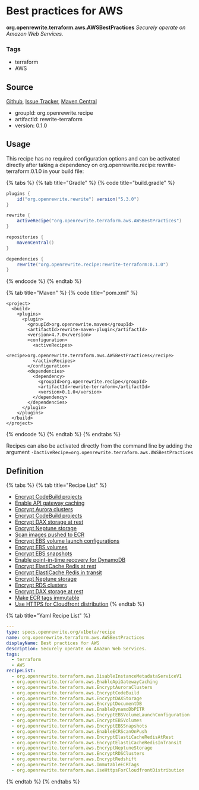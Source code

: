 # Best practices for AWS

 **org.openrewrite.terraform.aws.AWSBestPractices** _Securely operate on Amazon Web Services._

### Tags

* terraform
* AWS

## Source

[Github](https://github.com/openrewrite/rewrite-terraform), [Issue Tracker](https://github.com/openrewrite/rewrite-terraform/issues), [Maven Central](https://search.maven.org/artifact/org.openrewrite.recipe/rewrite-terraform/0.1.0/jar)

* groupId: org.openrewrite.recipe
* artifactId: rewrite-terraform
* version: 0.1.0

## Usage

This recipe has no required configuration options and can be activated directly after taking a dependency on org.openrewrite.recipe:rewrite-terraform:0.1.0 in your build file:

{% tabs %}
{% tab title="Gradle" %}
{% code title="build.gradle" %}
```groovy
plugins {
    id("org.openrewrite.rewrite") version("5.3.0")
}

rewrite {
    activeRecipe("org.openrewrite.terraform.aws.AWSBestPractices")
}

repositories {
    mavenCentral()
}

dependencies {
    rewrite("org.openrewrite.recipe:rewrite-terraform:0.1.0")
}
```
{% endcode %}
{% endtab %}

{% tab title="Maven" %}
{% code title="pom.xml" %}
```markup
<project>
  <build>
    <plugins>
      <plugin>
        <groupId>org.openrewrite.maven</groupId>
        <artifactId>rewrite-maven-plugin</artifactId>
        <version>4.7.0</version>
        <configuration>
          <activeRecipes>
            <recipe>org.openrewrite.terraform.aws.AWSBestPractices</recipe>
          </activeRecipes>
        </configuration>
        <dependencies>
          <dependency>
            <groupId>org.openrewrite.recipe</groupId>
            <artifactId>rewrite-terraform</artifactId>
            <version>0.1.0</version>
          </dependency>
        </dependencies>
      </plugin>
    </plugins>
  </build>
</project>
```
{% endcode %}
{% endtab %}
{% endtabs %}

Recipes can also be activated directly from the command line by adding the argument `-DactiveRecipe=org.openrewrite.terraform.aws.AWSBestPractices`

## Definition

{% tabs %}
{% tab title="Recipe List" %}
* [Encrypt CodeBuild projects](disableinstancemetadataservicev1.md)
* [Enable API gateway caching](enableapigatewaycaching.md)
* [Encrypt Aurora clusters](encryptauroraclusters.md)
* [Encrypt CodeBuild projects](encryptcodebuild.md)
* [Encrypt DAX storage at rest](encryptdaxstorage.md)
* [Encrypt Neptune storage](encryptdocumentdb.md)
* [Scan images pushed to ECR](enabledynamodbpitr.md)
* [Encrypt EBS volume launch configurations](encryptebsvolumelaunchconfiguration.md)
* [Encrypt EBS volumes](encryptebsvolumes.md)
* [Encrypt EBS snapshots](encryptebssnapshots.md)
* [Enable point-in-time recovery for DynamoDB](enableecrscanonpush.md)
* [Encrypt ElastiCache Redis at rest](encryptelasticacheredisatrest.md)
* [Encrypt ElastiCache Redis in transit](encryptelasticacheredisintransit.md)
* [Encrypt Neptune storage](encryptneptunestorage.md)
* [Encrypt RDS clusters](encryptrdsclusters.md)
* [Encrypt DAX storage at rest](encryptredshift.md)
* [Make ECR tags immutable](immutableecrtags.md)
* [Use HTTPS for Cloudfront distribution](usehttpsforcloudfrontdistribution.md)
{% endtab %}

{% tab title="Yaml Recipe List" %}
```yaml
---
type: specs.openrewrite.org/v1beta/recipe
name: org.openrewrite.terraform.aws.AWSBestPractices
displayName: Best practices for AWS
description: Securely operate on Amazon Web Services.
tags:
  - terraform
  - AWS
recipeList:
  - org.openrewrite.terraform.aws.DisableInstanceMetadataServiceV1
  - org.openrewrite.terraform.aws.EnableApiGatewayCaching
  - org.openrewrite.terraform.aws.EncryptAuroraClusters
  - org.openrewrite.terraform.aws.EncryptCodeBuild
  - org.openrewrite.terraform.aws.EncryptDAXStorage
  - org.openrewrite.terraform.aws.EncryptDocumentDB
  - org.openrewrite.terraform.aws.EnableDynamoDbPITR
  - org.openrewrite.terraform.aws.EncryptEBSVolumeLaunchConfiguration
  - org.openrewrite.terraform.aws.EncryptEBSVolumes
  - org.openrewrite.terraform.aws.EncryptEBSSnapshots
  - org.openrewrite.terraform.aws.EnableECRScanOnPush
  - org.openrewrite.terraform.aws.EncryptElastiCacheRedisAtRest
  - org.openrewrite.terraform.aws.EncryptElastiCacheRedisInTransit
  - org.openrewrite.terraform.aws.EncryptNeptuneStorage
  - org.openrewrite.terraform.aws.EncryptRDSClusters
  - org.openrewrite.terraform.aws.EncryptRedshift
  - org.openrewrite.terraform.aws.ImmutableECRTags
  - org.openrewrite.terraform.aws.UseHttpsForCloudfrontDistribution
```
{% endtab %}
{% endtabs %}

